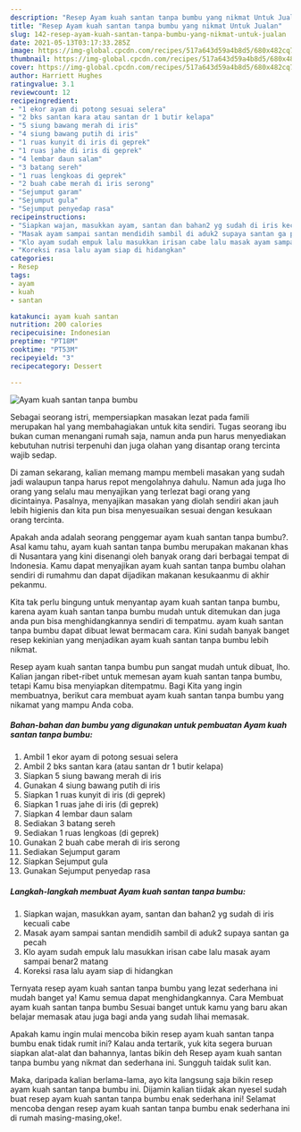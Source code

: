 ```yaml
---
description: "Resep Ayam kuah santan tanpa bumbu yang nikmat Untuk Jualan"
title: "Resep Ayam kuah santan tanpa bumbu yang nikmat Untuk Jualan"
slug: 142-resep-ayam-kuah-santan-tanpa-bumbu-yang-nikmat-untuk-jualan
date: 2021-05-13T03:17:33.285Z
image: https://img-global.cpcdn.com/recipes/517a643d59a4b8d5/680x482cq70/ayam-kuah-santan-tanpa-bumbu-foto-resep-utama.jpg
thumbnail: https://img-global.cpcdn.com/recipes/517a643d59a4b8d5/680x482cq70/ayam-kuah-santan-tanpa-bumbu-foto-resep-utama.jpg
cover: https://img-global.cpcdn.com/recipes/517a643d59a4b8d5/680x482cq70/ayam-kuah-santan-tanpa-bumbu-foto-resep-utama.jpg
author: Harriett Hughes
ratingvalue: 3.1
reviewcount: 12
recipeingredient:
- "1 ekor ayam di potong sesuai selera"
- "2 bks santan kara atau santan dr 1 butir kelapa"
- "5 siung bawang merah di iris"
- "4 siung bawang putih di iris"
- "1 ruas kunyit di iris di geprek"
- "1 ruas jahe di iris di geprek"
- "4 lembar daun salam"
- "3 batang sereh"
- "1 ruas lengkoas di geprek"
- "2 buah cabe merah di iris serong"
- "Sejumput garam"
- "Sejumput gula"
- "Sejumput penyedap rasa"
recipeinstructions:
- "Siapkan wajan, masukkan ayam, santan dan bahan2 yg sudah di iris kecuali cabe"
- "Masak ayam sampai santan mendidih sambil di aduk2 supaya santan ga pecah"
- "Klo ayam sudah empuk lalu masukkan irisan cabe lalu masak ayam sampai benar2 matang"
- "Koreksi rasa lalu ayam siap di hidangkan"
categories:
- Resep
tags:
- ayam
- kuah
- santan

katakunci: ayam kuah santan 
nutrition: 200 calories
recipecuisine: Indonesian
preptime: "PT18M"
cooktime: "PT53M"
recipeyield: "3"
recipecategory: Dessert

---
```



![Ayam kuah santan tanpa bumbu](https://img-global.cpcdn.com/recipes/517a643d59a4b8d5/680x482cq70/ayam-kuah-santan-tanpa-bumbu-foto-resep-utama.jpg)

Sebagai seorang istri, mempersiapkan masakan lezat pada famili merupakan hal yang membahagiakan untuk kita sendiri. Tugas seorang ibu bukan cuman menangani rumah saja, namun anda pun harus menyediakan kebutuhan nutrisi terpenuhi dan juga olahan yang disantap orang tercinta wajib sedap.

Di zaman  sekarang, kalian memang mampu membeli masakan yang sudah jadi walaupun tanpa harus repot mengolahnya dahulu. Namun ada juga lho orang yang selalu mau menyajikan yang terlezat bagi orang yang dicintainya. Pasalnya, menyajikan masakan yang diolah sendiri akan jauh lebih higienis dan kita pun bisa menyesuaikan sesuai dengan kesukaan orang tercinta. 



Apakah anda adalah seorang penggemar ayam kuah santan tanpa bumbu?. Asal kamu tahu, ayam kuah santan tanpa bumbu merupakan makanan khas di Nusantara yang kini disenangi oleh banyak orang dari berbagai tempat di Indonesia. Kamu dapat menyajikan ayam kuah santan tanpa bumbu olahan sendiri di rumahmu dan dapat dijadikan makanan kesukaanmu di akhir pekanmu.

Kita tak perlu bingung untuk menyantap ayam kuah santan tanpa bumbu, karena ayam kuah santan tanpa bumbu mudah untuk ditemukan dan juga anda pun bisa menghidangkannya sendiri di tempatmu. ayam kuah santan tanpa bumbu dapat dibuat lewat bermacam cara. Kini sudah banyak banget resep kekinian yang menjadikan ayam kuah santan tanpa bumbu lebih nikmat.

Resep ayam kuah santan tanpa bumbu pun sangat mudah untuk dibuat, lho. Kalian jangan ribet-ribet untuk memesan ayam kuah santan tanpa bumbu, tetapi Kamu bisa menyiapkan ditempatmu. Bagi Kita yang ingin membuatnya, berikut cara membuat ayam kuah santan tanpa bumbu yang nikamat yang mampu Anda coba.

<!--inarticleads1-->

##### Bahan-bahan dan bumbu yang digunakan untuk pembuatan Ayam kuah santan tanpa bumbu:

1. Ambil 1 ekor ayam di potong sesuai selera
1. Ambil 2 bks santan kara (atau santan dr 1 butir kelapa)
1. Siapkan 5 siung bawang merah di iris
1. Gunakan 4 siung bawang putih di iris
1. Siapkan 1 ruas kunyit di iris (di geprek)
1. Siapkan 1 ruas jahe di iris (di geprek)
1. Siapkan 4 lembar daun salam
1. Sediakan 3 batang sereh
1. Sediakan 1 ruas lengkoas (di geprek)
1. Gunakan 2 buah cabe merah di iris serong
1. Sediakan Sejumput garam
1. Siapkan Sejumput gula
1. Gunakan Sejumput penyedap rasa




<!--inarticleads2-->

##### Langkah-langkah membuat Ayam kuah santan tanpa bumbu:

1. Siapkan wajan, masukkan ayam, santan dan bahan2 yg sudah di iris kecuali cabe
1. Masak ayam sampai santan mendidih sambil di aduk2 supaya santan ga pecah
1. Klo ayam sudah empuk lalu masukkan irisan cabe lalu masak ayam sampai benar2 matang
1. Koreksi rasa lalu ayam siap di hidangkan




Ternyata resep ayam kuah santan tanpa bumbu yang lezat sederhana ini mudah banget ya! Kamu semua dapat menghidangkannya. Cara Membuat ayam kuah santan tanpa bumbu Sesuai banget untuk kamu yang baru akan belajar memasak atau juga bagi anda yang sudah lihai memasak.

Apakah kamu ingin mulai mencoba bikin resep ayam kuah santan tanpa bumbu enak tidak rumit ini? Kalau anda tertarik, yuk kita segera buruan siapkan alat-alat dan bahannya, lantas bikin deh Resep ayam kuah santan tanpa bumbu yang nikmat dan sederhana ini. Sungguh taidak sulit kan. 

Maka, daripada kalian berlama-lama, ayo kita langsung saja bikin resep ayam kuah santan tanpa bumbu ini. Dijamin kalian tiidak akan nyesel sudah buat resep ayam kuah santan tanpa bumbu enak sederhana ini! Selamat mencoba dengan resep ayam kuah santan tanpa bumbu enak sederhana ini di rumah masing-masing,oke!.

